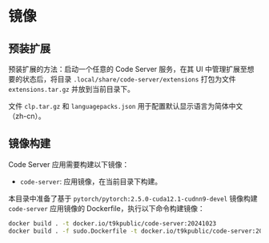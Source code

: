 # 镜像

## 预装扩展

预装扩展的方法：启动一个任意的 Code Server 服务，在其 UI 中管理扩展至想要的状态后，将目录 `.local/share/code-server/extensions` 打包为文件 `extensions.tar.gz` 并放到当前目录下。

文件 `clp.tar.gz` 和 `languagepacks.json` 用于配置默认显示语言为简体中文（zh-cn）。


## 镜像构建

Code Server 应用需要构建以下镜像：

- `code-server`: 应用镜像，在当前目录下构建。

本目录中准备了基于 `pytorch/pytorch:2.5.0-cuda12.1-cudnn9-devel` 镜像构建 `code-server` 应用镜像的 Dockerfile，执行以下命令构建镜像：

```bash
docker build . -t docker.io/t9kpublic/code-server:20241023
docker build . -f sudo.Dockerfile -t docker.io/t9kpublic/code-server:20241023-sudo
```
